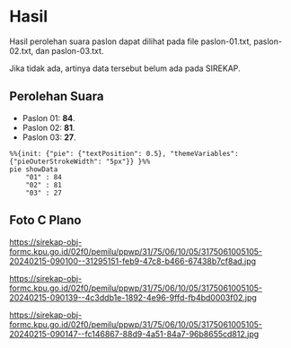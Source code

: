 # Hasil

Hasil perolehan suara paslon dapat dilihat pada file paslon-01.txt, paslon-02.txt, dan paslon-03.txt.

Jika tidak ada, artinya data tersebut belum ada pada SIREKAP.

## Perolehan Suara

 * Paslon 01: **84**.
 * Paslon 02: **81**.
 * Paslon 03: **27**.

```mermaid
%%{init: {"pie": {"textPosition": 0.5}, "themeVariables": {"pieOuterStrokeWidth": "5px"}} }%%
pie showData
    "01" : 84
    "02" : 81
    "03" : 27
```
## Foto C Plano

https://sirekap-obj-formc.kpu.go.id/02f0/pemilu/ppwp/31/75/06/10/05/3175061005105-20240215-090100--31295151-feb9-47c8-b466-67438b7cf8ad.jpg

https://sirekap-obj-formc.kpu.go.id/02f0/pemilu/ppwp/31/75/06/10/05/3175061005105-20240215-090139--4c3ddb1e-1892-4e96-9ffd-fb4bd0003f02.jpg

https://sirekap-obj-formc.kpu.go.id/02f0/pemilu/ppwp/31/75/06/10/05/3175061005105-20240215-090147--fc146867-88d9-4a51-84a7-96b8655cd812.jpg
